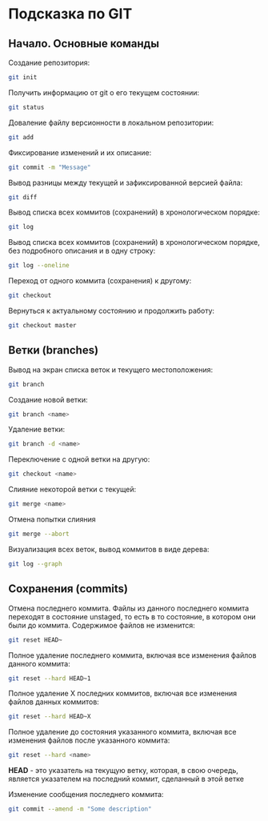 # Подсказка по GIT

## Начало. Основные команды

Создание репозитория:
```sh
git init
```
Получить информацию от git о его текущем состоянии:
```sh
git status
```
Доваление файлу версионности в локальном репозитории:
```sh
git add
```
Фиксирование изменений и их описание:
```sh
git commit -m "Message"
```
Вывод разницы между текущей и зафиксированной версией файла:
```sh
git diff
```
Вывод списка всех коммитов (сохранений) в хронологическом порядке:
```sh
git log
```
Вывод списка всех коммитов (сохранений) в хронологическом порядке, без подробного описания и в одну строку:
```sh
git log --oneline
```
Переход от одного коммита (сохранения) к другому:
```sh
git checkout
```
Вернуться к актуальному состоянию и продолжить работу:
```sh
git checkout master
```

## Ветки (branches)

Вывод на экран списка веток и текущего местоположения:
```sh
git branch
```

Создание новой ветки:
```sh
git branch <name>
```

Удаление ветки:
```sh
git branch -d <name>
```

Переключение с одной ветки на другую:
```sh
git checkout <name>
```

Слияние некоторой ветки с текущей:
```sh
git merge <name>
```

Отмена попытки слияния
```sh
git merge --abort
```

Визуализация всех веток, вывод коммитов в виде дерева:
```sh
git log --graph
```

## Сохранения (commits)

Отмена последнего коммита. Файлы из данного последнего коммита переходят в состояние unstaged, то есть в то состояние, в котором они были до коммита. Содержимое файлов не изменится:
```sh
git reset HEAD~
```

Полное удаление последнего коммита, включая все изменения файлов данного коммита:
```sh
git reset --hard HEAD~1
```

Полное удаление X последних коммитов, включая все изменения файлов данных коммитов:

```sh
git reset --hard HEAD~X
```

Полное удаление до состояния указанного коммита, включая все изменения файлов после указанного коммита:

```sh
git reset --hard <name>
```

**HEAD** - это указатель на текущую ветку, которая, в свою очередь, является указателем на последний коммит, сделанный в этой ветке

Изменение сообщения последнего коммита:
```sh
git commit --amend -m "Some description"
```